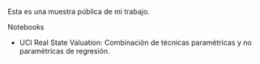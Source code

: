 Esta es una muestra pública de mi trabajo.

Notebooks
- UCI Real State Valuation: Combinación de técnicas paramétricas y no paramétricas de regresión.
 
